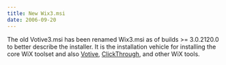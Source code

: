 ```yaml
---
title: New Wix3.msi
date: 2006-09-20
---
```

The old Votive3.msi has been renamed Wix3.msi as of builds &gt;= 3.0.2120.0 to better describe the installer. It is the installation vehicle for installing the core WiX toolset and also <a href="votive.html">Votive</a>, <a href="clickthrough.html">ClickThrough</a>, and other WiX tools.
